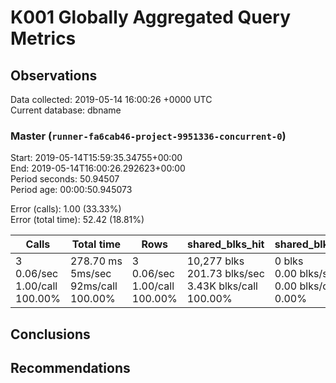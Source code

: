 # K001 Globally Aggregated Query Metrics

## Observations ##
Data collected: 2019-05-14 16:00:26 +0000 UTC  
Current database: dbname  



### Master (`runner-fa6cab46-project-9951336-concurrent-0`) ###
Start: 2019-05-14T15:59:35.34755+00:00  
End: 2019-05-14T16:00:26.292623+00:00  
Period seconds: 50.94507  
Period age: 00:00:50.945073  

Error (calls): 1.00 (33.33%)  
Error (total time): 52.42 (18.81%)

| Calls | Total&nbsp;time | Rows | shared_blks_hit | shared_blks_read | shared_blks_dirtied | shared_blks_written | blk_read_time | blk_write_time | kcache_reads | kcache_writes | kcache_user_time_ms | kcache_system_time |
|-------|------------|------|-----------------|------------------|---------------------|---------------------|---------------|----------------|--------------|---------------|---------------------|--------------------|
|3<br/>0.06/sec<br/>1.00/call<br/>100.00% |278.70&nbsp;ms<br/>5ms/sec<br/>92ms/call<br/>100.00% |3<br/>0.06/sec<br/>1.00/call<br/>100.00% |10,277&nbsp;blks<br/>201.73&nbsp;blks/sec<br/>3.43K&nbsp;blks/call<br/>100.00% |0&nbsp;blks<br/>0.00&nbsp;blks/sec<br/>0.00&nbsp;blks/call<br/>0.00% |0&nbsp;blks<br/>0.00&nbsp;blks/sec<br/>0.00&nbsp;blks/call<br/>0.00% |0&nbsp;blks<br/>0.00&nbsp;blks/sec<br/>0.00&nbsp;blks/call<br/>0.00% |0.00&nbsp;ms<br/>0ms/sec<br/>0ms/call<br/>0.00% |0.00&nbsp;ms<br/>0ms/sec<br/>0ms/call<br/>0.00% |0.00&nbsp;bytes<br/>0.00&nbsp;bytes/sec<br/>0.00&nbsp;bytes/call<br/>0.00% |0.00&nbsp;bytes<br/>0.00&nbsp;bytes/sec<br/>0.00&nbsp;bytes/call<br/>0.00% |0.00&nbsp;ms<br/>0ms/sec<br/>0ms/call<br/>0.00% |0.00&nbsp;ms<br/>0ms/sec<br/>0ms/call<br/>0.00%|





## Conclusions ##


## Recommendations ##

